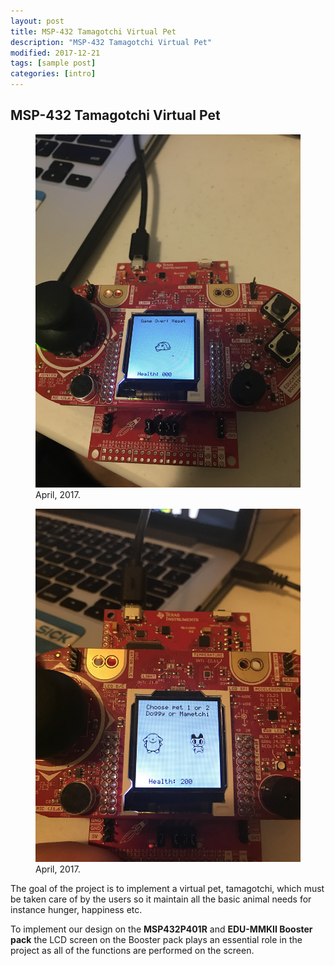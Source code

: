 ```yaml
---
layout: post
title: MSP-432 Tamagotchi Virtual Pet
description: "MSP-432 Tamagotchi Virtual Pet"
modified: 2017-12-21
tags: [sample post]
categories: [intro]
---
```


## MSP-432 Tamagotchi Virtual Pet

<figure>
	<a ><img src="/images/msp1.jpg" alt=""></a>
	<figcaption><a title="December, 2017">April, 2017</a>.</figcaption>
</figure>

<figure>
	<a ><img src="/images/msp2.jpg" alt=""></a>
	<figcaption><a title="December, 2017">April, 2017</a>.</figcaption>
</figure>

The goal of the project is to implement a virtual pet, tamagotchi, which must be taken care of by the users so it maintain all the basic animal needs for instance hunger, happiness etc.

To implement our design on the **MSP432P401R** and **EDU-MMKII Booster pack** the LCD screen on the Booster pack plays an essential role in the project as all of the functions are performed on the screen.
